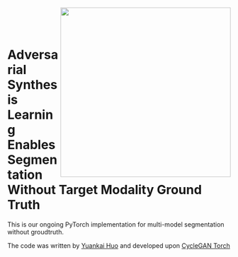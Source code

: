 # <img src='imgs/horse2zebra.gif' align="right" width=384>

<br><br><br>

# Adversarial Synthesis Learning Enables Segmentation Without Target Modality Ground Truth

This is our ongoing PyTorch implementation for multi-model segmentation without groudtruth.

The code was written by [Yuankai Huo](https://sites.google.com/site/yuankaihuo/) and developed upon [CycleGAN Torch](https://github.com/junyanz/CycleGAN)

